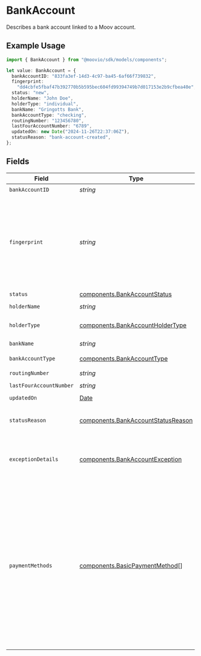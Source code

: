 # BankAccount

Describes a bank account linked to a Moov account.

## Example Usage

```typescript
import { BankAccount } from "@moovio/sdk/models/components";

let value: BankAccount = {
  bankAccountID: "833fa3ef-14d3-4c97-ba45-6af66f739832",
  fingerprint:
    "dd4cbfe5fbaf47b392770b5b595bec604fd99394749b7d017153e2b9cfbea40e",
  status: "new",
  holderName: "John Doe",
  holderType: "individual",
  bankName: "Gringotts Bank",
  bankAccountType: "checking",
  routingNumber: "123456780",
  lastFourAccountNumber: "6789",
  updatedOn: new Date("2024-11-26T22:37:06Z"),
  statusReason: "bank-account-created",
};
```

## Fields

| Field                                                                                                                                                                                                                                                                                              | Type                                                                                                                                                                                                                                                                                               | Required                                                                                                                                                                                                                                                                                           | Description                                                                                                                                                                                                                                                                                        |
| -------------------------------------------------------------------------------------------------------------------------------------------------------------------------------------------------------------------------------------------------------------------------------------------------- | -------------------------------------------------------------------------------------------------------------------------------------------------------------------------------------------------------------------------------------------------------------------------------------------------- | -------------------------------------------------------------------------------------------------------------------------------------------------------------------------------------------------------------------------------------------------------------------------------------------------- | -------------------------------------------------------------------------------------------------------------------------------------------------------------------------------------------------------------------------------------------------------------------------------------------------- |
| `bankAccountID`                                                                                                                                                                                                                                                                                    | *string*                                                                                                                                                                                                                                                                                           | :heavy_check_mark:                                                                                                                                                                                                                                                                                 | N/A                                                                                                                                                                                                                                                                                                |
| `fingerprint`                                                                                                                                                                                                                                                                                      | *string*                                                                                                                                                                                                                                                                                           | :heavy_check_mark:                                                                                                                                                                                                                                                                                 | Once the bank account is linked, we don't reveal the full bank account number.<br/><br/>The fingerprint acts as a way to identify whether two linked bank accounts are the same.                                                                                                                   |
| `status`                                                                                                                                                                                                                                                                                           | [components.BankAccountStatus](../../models/components/bankaccountstatus.md)                                                                                                                                                                                                                       | :heavy_check_mark:                                                                                                                                                                                                                                                                                 | N/A                                                                                                                                                                                                                                                                                                |
| `holderName`                                                                                                                                                                                                                                                                                       | *string*                                                                                                                                                                                                                                                                                           | :heavy_check_mark:                                                                                                                                                                                                                                                                                 | N/A                                                                                                                                                                                                                                                                                                |
| `holderType`                                                                                                                                                                                                                                                                                       | [components.BankAccountHolderType](../../models/components/bankaccountholdertype.md)                                                                                                                                                                                                               | :heavy_check_mark:                                                                                                                                                                                                                                                                                 | The type of holder on a funding source.                                                                                                                                                                                                                                                            |
| `bankName`                                                                                                                                                                                                                                                                                         | *string*                                                                                                                                                                                                                                                                                           | :heavy_check_mark:                                                                                                                                                                                                                                                                                 | N/A                                                                                                                                                                                                                                                                                                |
| `bankAccountType`                                                                                                                                                                                                                                                                                  | [components.BankAccountType](../../models/components/bankaccounttype.md)                                                                                                                                                                                                                           | :heavy_check_mark:                                                                                                                                                                                                                                                                                 | The bank account type.                                                                                                                                                                                                                                                                             |
| `routingNumber`                                                                                                                                                                                                                                                                                    | *string*                                                                                                                                                                                                                                                                                           | :heavy_check_mark:                                                                                                                                                                                                                                                                                 | N/A                                                                                                                                                                                                                                                                                                |
| `lastFourAccountNumber`                                                                                                                                                                                                                                                                            | *string*                                                                                                                                                                                                                                                                                           | :heavy_check_mark:                                                                                                                                                                                                                                                                                 | N/A                                                                                                                                                                                                                                                                                                |
| `updatedOn`                                                                                                                                                                                                                                                                                        | [Date](https://developer.mozilla.org/en-US/docs/Web/JavaScript/Reference/Global_Objects/Date)                                                                                                                                                                                                      | :heavy_check_mark:                                                                                                                                                                                                                                                                                 | N/A                                                                                                                                                                                                                                                                                                |
| `statusReason`                                                                                                                                                                                                                                                                                     | [components.BankAccountStatusReason](../../models/components/bankaccountstatusreason.md)                                                                                                                                                                                                           | :heavy_minus_sign:                                                                                                                                                                                                                                                                                 | The reason the bank account status changed to the current value.                                                                                                                                                                                                                                   |
| `exceptionDetails`                                                                                                                                                                                                                                                                                 | [components.BankAccountException](../../models/components/bankaccountexception.md)                                                                                                                                                                                                                 | :heavy_minus_sign:                                                                                                                                                                                                                                                                                 | Reason for, and details related to, an `errored` or `verificationFailed` bank account status.                                                                                                                                                                                                      |
| `paymentMethods`                                                                                                                                                                                                                                                                                   | [components.BasicPaymentMethod](../../models/components/basicpaymentmethod.md)[]                                                                                                                                                                                                                   | :heavy_minus_sign:                                                                                                                                                                                                                                                                                 | Includes any payment methods generated for a newly created bank account, removing the need to<br/>call the List Payment Methods endpoint following a successful Create BankAccount request.<br/><br/>**NOTE: This field is only populated for Create BankAccount requests made with the `X-Wait-For` header.** |